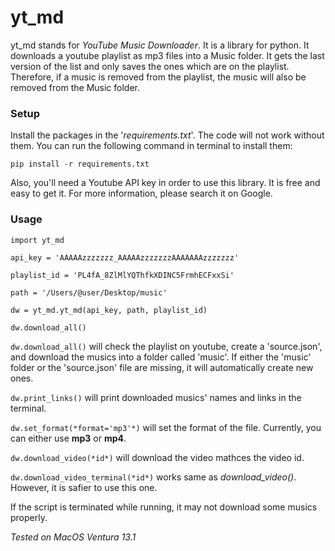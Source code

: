 
# yt_md

yt_md stands for _YouTube Music Downloader_. It is a library for python. It downloads a youtube playlist as mp3 files into a Music folder. It gets the last version of the list and only saves the ones which are on the playlist. Therefore, if a music is removed from the playlist, the music will also be removed from the Music folder.

### Setup

Install the packages in the '_requirements.txt_'. The code will not work without them. You can run the following command in terminal to install them: 

    pip install -r requirements.txt

Also, you'll need a Youtube API key in order to use this library. It is free and easy to get it. For more information, please search it on Google.


### Usage

    import yt_md

    api_key = 'AAAAAzzzzzzz_AAAAAzzzzzzzAAAAAAAzzzzzzz'

    playlist_id = 'PL4fA_8ZlMlYQThfkXDINC5FrmhECFxxSi'

    path = '/Users/@user/Desktop/music'

    dw = yt_md.yt_md(api_key, path, playlist_id)

    dw.download_all()

`dw.download_all()` will check the playlist on youtube, create a 'source.json', and download the musics into a folder called 'music'. If either the 'music' folder or the 'source.json' file are missing, it will automatically create new ones. 

`dw.print_links()` will print downloaded musics' names and links in the terminal.

`dw.set_format(*format='mp3'*)` will set the format of the file. Currently, you can either use **mp3** or **mp4**.

`dw.download_video(*id*)` will download the video mathces the video id.

`dw.download_video_terminal(*id*)` works same as *download_video()*. However, it is safier to use this one. 

If the script is terminated while running, it may not download some musics properly.

_Tested on MacOS Ventura 13.1_